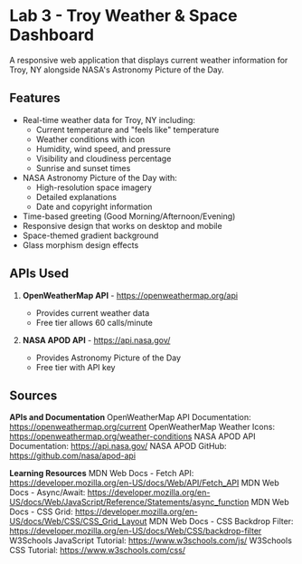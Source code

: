# Lab 3 - Troy Weather & Space Dashboard
A responsive web application that displays current weather information for Troy, NY alongside NASA's Astronomy Picture of the Day.

## Features
- Real-time weather data for Troy, NY including:
  - Current temperature and "feels like" temperature
  - Weather conditions with icon
  - Humidity, wind speed, and pressure
  - Visibility and cloudiness percentage
  - Sunrise and sunset times
- NASA Astronomy Picture of the Day with:
  - High-resolution space imagery
  - Detailed explanations
  - Date and copyright information
- Time-based greeting (Good Morning/Afternoon/Evening)
- Responsive design that works on desktop and mobile
- Space-themed gradient background
- Glass morphism design effects

## APIs Used
1. **OpenWeatherMap API** - https://openweathermap.org/api
   - Provides current weather data
   - Free tier allows 60 calls/minute
   
2. **NASA APOD API** - https://api.nasa.gov/
   - Provides Astronomy Picture of the Day
   - Free tier with API key

## Sources
**APIs and Documentation**
OpenWeatherMap API Documentation: https://openweathermap.org/current
OpenWeatherMap Weather Icons: https://openweathermap.org/weather-conditions
NASA APOD API Documentation: https://api.nasa.gov/
NASA APOD GitHub: https://github.com/nasa/apod-api

**Learning Resources**
MDN Web Docs - Fetch API: https://developer.mozilla.org/en-US/docs/Web/API/Fetch_API
MDN Web Docs - Async/Await: https://developer.mozilla.org/en-US/docs/Web/JavaScript/Reference/Statements/async_function
MDN Web Docs - CSS Grid: https://developer.mozilla.org/en-US/docs/Web/CSS/CSS_Grid_Layout
MDN Web Docs - CSS Backdrop Filter: https://developer.mozilla.org/en-US/docs/Web/CSS/backdrop-filter
W3Schools JavaScript Tutorial: https://www.w3schools.com/js/
W3Schools CSS Tutorial: https://www.w3schools.com/css/